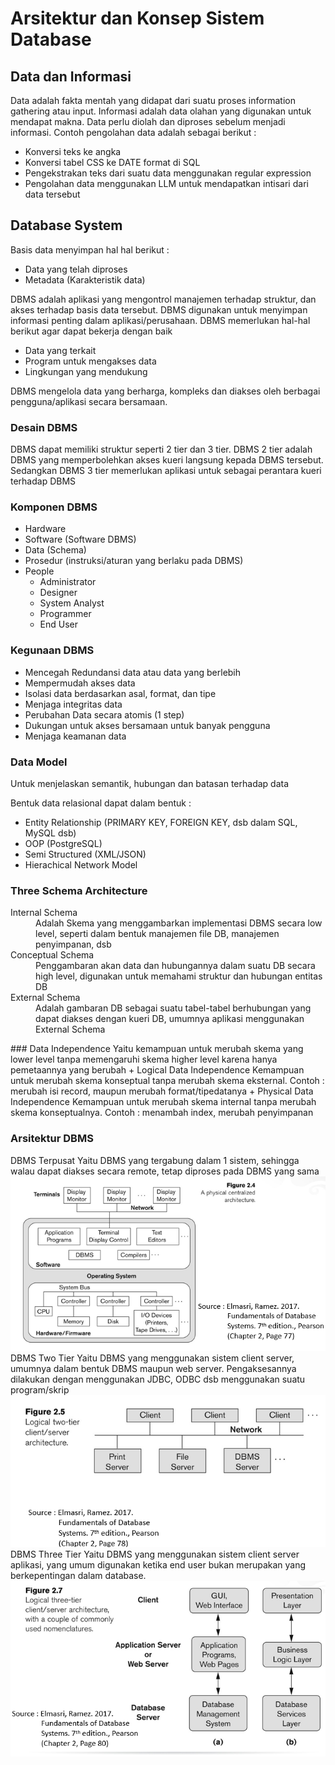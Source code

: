 # Arsitektur dan Konsep Sistem Database

## Data dan Informasi

Data adalah fakta mentah yang didapat dari suatu proses information gathering atau input. Informasi adalah data olahan yang digunakan untuk mendapat makna. Data perlu diolah dan diproses sebelum menjadi informasi. 
Contoh pengolahan data adalah sebagai berikut :

* Konversi teks ke angka
* Konversi tabel CSS ke DATE format di SQL
* Pengekstrakan teks dari suatu data menggunakan regular expression
* Pengolahan data menggunakan LLM untuk mendapatkan intisari dari data tersebut

## Database System

Basis data menyimpan hal hal berikut :

* Data yang telah diproses
* Metadata (Karakteristik data)

DBMS adalah aplikasi yang mengontrol manajemen terhadap struktur, dan akses terhadap basis data tersebut. DBMS digunakan untuk menyimpan informasi penting dalam aplikasi/perusahaan. DBMS memerlukan hal-hal berikut agar dapat bekerja dengan baik

* Data yang terkait
* Program untuk mengakses data
* Lingkungan yang mendukung

DBMS mengelola data yang berharga, kompleks dan diakses oleh berbagai pengguna/aplikasi secara bersamaan.

### Desain DBMS

DBMS dapat memiliki struktur seperti 2 tier dan 3 tier. DBMS 2 tier adalah DBMS yang memperbolehkan akses kueri langsung kepada DBMS tersebut. Sedangkan DBMS 3 tier memerlukan aplikasi untuk sebagai perantara kueri terhadap DBMS

### Komponen DBMS

* Hardware
* Software (Software DBMS)
* Data (Schema)
* Prosedur (instruksi/aturan yang berlaku pada DBMS)
* People 
  * Administrator
  * Designer
  * System Analyst
  * Programmer
  * End User

### Kegunaan DBMS

* Mencegah Redundansi data atau data yang berlebih
* Mempermudah akses data
* Isolasi data berdasarkan asal, format, dan tipe
* Menjaga integritas data 
* Perubahan Data secara atomis (1 step)
* Dukungan untuk akses bersamaan untuk banyak pengguna
* Menjaga keamanan data

### Data Model

Untuk menjelaskan semantik, hubungan dan batasan terhadap data

Bentuk data relasional dapat dalam bentuk :

* Entity Relationship (PRIMARY KEY, FOREIGN KEY, dsb dalam SQL, MySQL dsb)
* OOP (PostgreSQL)
* Semi Structured (XML/JSON)
* Hierachical Network Model

### Three Schema Architecture

<dl>
	<dt> Internal Schema </dt>
	<dd> Adalah Skema yang menggambarkan implementasi DBMS secara low level, seperti dalam bentuk manajemen file DB, manajemen penyimpanan, dsb  </dd>
	<dt>Conceptual Schema</dt>
	<dd>Penggambaran akan data dan hubungannya dalam suatu DB secara high level, digunakan untuk memahami struktur dan hubungan entitas DB</dd>
	<dt>External Schema</dt>
	<dd>Adalah gambaran DB sebagai suatu tabel-tabel berhubungan yang dapat diakses dengan kueri DB, umumnya aplikasi menggunakan External Schema</dd>
</dl>
### Data Independence
Yaitu kemampuan untuk merubah skema yang lower level tanpa memengaruhi skema higher level karena hanya pemetaannya yang berubah
+ Logical Data Independence
	 Kemampuan untuk merubah skema konseptual tanpa merubah skema eksternal. Contoh : merubah isi record, maupun merubah format/tipedatanya
+  Physical Data Independence
		Kemampuan untuk merubah skema internal tanpa merubah skema konseptualnya. Contoh : menambah index, merubah penyimpanan

### Arsitektur DBMS

DBMS Terpusat
Yaitu DBMS yang tergabung dalam 1 sistem, sehingga walau dapat diakses secara remote, tetap diproses pada DBMS yang sama
![Centralized.png](Centralized.png)
DBMS Two Tier
Yaitu DBMS yang menggunakan sistem client server, umumnya dalam bentuk DBMS maupun web server. Pengaksesannya dilakukan dengan menggunakan JDBC, ODBC dsb menggunakan suatu program/skrip
![Two Tier.png](Two%20Tier.png)
DBMS Three Tier
Yaitu DBMS yang menggunakan sistem client server aplikasi, yang umum digunakan ketika end user bukan merupakan yang berkepentingan dalam database.
![Three Tier.png](Three%20Tier.png)
